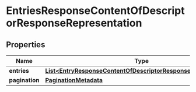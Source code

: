 # EntriesResponseContentOfDescriptorResponseRepresentation

## Properties
Name | Type | Description | Notes
------------ | ------------- | ------------- | -------------
**entries** | [**List&lt;EntryResponseContentOfDescriptorResponseRepresentation&gt;**](EntryResponseContentOfDescriptorResponseRepresentation.md) |  |  [optional]
**pagination** | [**PaginationMetadata**](PaginationMetadata.md) |  |  [optional]
